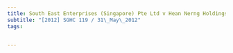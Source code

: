 ```yaml
---
title: South East Enterprises (Singapore) Pte Ltd v Hean Nerng Holdings Pte Ltd and another 
subtitle: "[2012] SGHC 119 / 31\_May\_2012"
tags:


---
```


